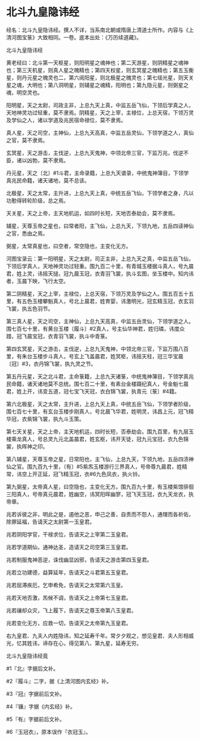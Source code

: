 # 北斗九皇隐讳经

经名：北斗九皇隐讳经。撰人不详，当系南北朝或隋唐上清道士所作。内容与《上清河图宝箓》大致相同。一卷。底本出处：《万历续道藏》。

北斗九皇隐讳经

黄老经曰：北斗第一天枢星，则阳明星之魂神也；第二天游星，则阴精星之魂神也；第三天机星，则真人星之魄精也；第四天权星，则玄冥星之魄精也；第五玉衡星，则丹元星之魄灵也二，第六阅阳星，则北极星之魄灵也；第七瑶光星，则天关星之魂，大明也；第八洞明星，则辅星之魂精，阳明也；第九隐元星，则弼星之魂，明空灵也。

阳明星，天之太尉，司政主非，上总九天上真，中监五岳飞仙，下领后学真之人，天地神灵功过轻重，莫不隶焉。阴精星，天之上宰，主禄位，上总天宿，下领万灵及学仙之人，诸以学道及兆民宿命禄位，莫不隶焉。

真人星，天之司空，主神仙，上总九天高真，中监五岳灵仙，下领学道之人，真仙之官，莫不隶焉。

玄冥星，天之游击，主伐逆，上总九天鬼神，中领北帝三官，下监万兆，伐逆不臣，诸以凶勃，莫不隶焉。

丹元星，天之〔北〕#1斗君，主命录籍，上总九天谱录，中统鬼神簿目，下领学真兆民命籍，诸天诸地，莫不总该。

北极星，天之太常，主升进，上总九天上真，中统五岳飞仙，下领学者之身，凡以功懃得转轮阶级，总之焉。

天关星，天之上帝，主天地机运，如四时长短，天地否泰劫会，莫不隶焉。

辅星，天尊玉帝之星也，曰常者阳，主飞仙，上总九天，下领九地，五岳四读神仙之官，悉由之焉。

弼星，太常真星也，曰空者，常空隐也，主变化无方。

河图宝录云：第一阳明星，天之太尉，司正主非，上总九天之真，中监五岳飞仙，下领后学真人，天地神灵功过轻重。围九百二十里，有青城玉楼据斗真人，号九晨君，姓上灵，讳摇天搥，冠九晨玉冠，衣青羽飞裳，执斗玄图，坐玉楼中。知内讳者，玉晨下映，飞行太空。

第二阴精星，天之上宰，主禄位，上总天宿，下领万灵及学仙之人。围五百五十五里，有五色玉楼攀魁真人，号北上晨君，姓育婴，讳激明光，冠玄精玉冠，衣玄羽飞裳，执五色羽节。

第三真人星，天之司空，主神仙，上总九天高真，中监五岳灵仙，下领学道之人。围七百七十里，有黄台玉楼〔履斗〕#2真人，号主仙华神君，姓归璘，讳度众踖，冠飞晨宝冠，衣青羽飞裳，执斗中青箓。

第四玄冥星，天之游击，主伐逆，上总九天鬼神，中领北帝三官，下监万围八百里，有朱台玉楼步斗真人，号玄上飞盖晨君，姓冥枢，讳摇天柱，冠三华宝晨〔冠〕#3，衣丹锦飞裳，执九灵之节。

第五丹元星，天之北斗君，主命箓籍，上总九天诸箓，中统鬼神簿目，下领学真兆民命籍，诸天诸地莫不总统。围七百二十里，有素台金楼蹑纪真人，号金魁七晨君，姓上开，讳变五道，冠七宝飞天冠，衣白锦飞裳，执青元〔箓〕#4籍。

第六北极星，天之太常，主升进，上总九天上真，中统五岳飞仙，下领学者阶级，围七百七十里，有玄台玉楼步刚真人，号北晨飞华君，姓明灵，讳昌上元，冠飞精华冠，衣紫锦飞裳，执九斗玉策。

第七天关星，天之上帝，主天地机运，四时长短，否泰劫会。围九百里，有九层玉楼乘龙真人，号总灵九元北盖晨君，姓玄枢，讳开天徒，冠九元宝冠，衣九色锦裳，执晖神之印。

第八辅星，天尊玉帝之星，日常阳也，主飞仙，上总九天，下领九地，五岳四渍神仙之官。围九百九十里，〔有〕#5紫炁玉楼游行三界真人，号帝尊九晨君，姓精常，讳空上开正延，冠飞精玉冠，衣#6九色凤衣，执火铃。

第九弼星，太帝真人星，曰空隐也，主变化无方。围九百九十里，有玉楼紫馆徘徊三阳真人，号帝真元晨君，姓幽空，讳冥阳晖幽寥，冠飞天玉冠，衣九天龙衣，执帝章。

兆若诉彼之非，明此之是，遏他之恶，申己之善，自责而不怨人，通理而各祈佑，除罪延福，告请天之太尉第一玉皇君。

兆若阴阳学官，干禄求位，告请天之上宰第二玉皇君。

兆若学道期仙，通神达圣，造请天之司空第三玉皇君。

兆若制服鬼神恶逆，诛伐幽显凶邪，告请天之游击第四玉皇君。

兆若立功建德，益算延年，告请天之斗君第五玉皇君。

兆若屈滞疾厄，乞申希免，告请天之太常第六玉皇。

兆若天地否激，炁候不调，告请天之上帝第七玉皇君。

兆若禳却众灾，飞上履下，告请天之尊玉帝第八玉皇君。

兆若变化无方，应救一切，告请天之太帝第九玉皇君。

右九皇君、九夫人内姓隐讳，知之延寿千年。常夕夕观之，想见皇君、夫人形相威光，忆其姓讳，谛存在心，得见第八、第九星，延寿无穷。

北斗九皇隐讳经竟

#1『北』字据后文补。

#2『履斗』二字，据《上清河图内玄经》补。

#3『冠』字据前后文补。

#4『镰』字据《内玄经》补。

#5『有』字据前后文补。

#6『玉冠衣』，原本误作『衣冠玉』。
